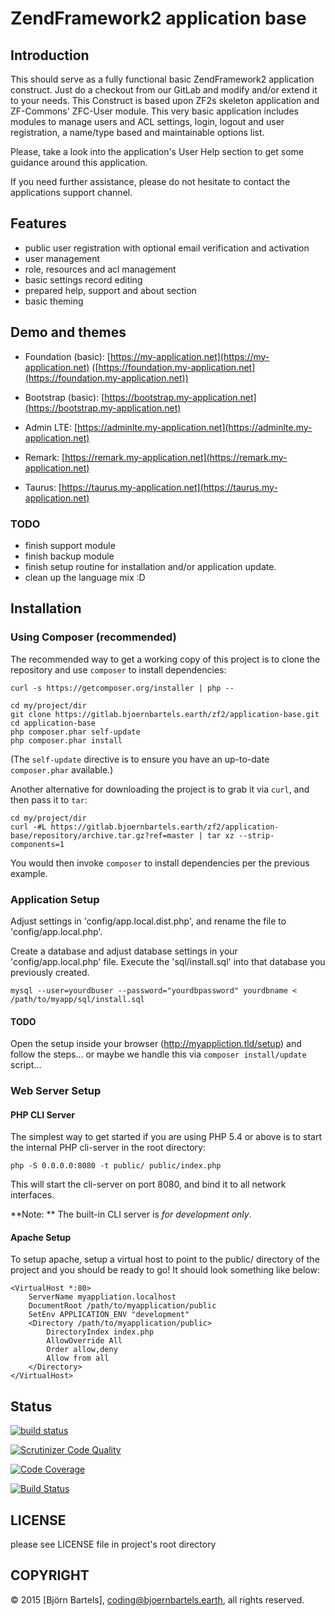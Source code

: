 # ZendFramework2 application base

## Introduction

This should serve as a fully functional basic ZendFramework2 application construct. 
Just do a checkout from our GitLab and modify and/or extend it to your needs.
This Construct is based upon ZF2s skeleton application and ZF-Commons' ZFC-User module.
This very basic application includes modules to manage users and ACL settings, login, logout and user registration, a name/type based and maintainable options list.

Please, take a look into the application's User Help section to get some guidance around this application.

If you need further assistance, please do not hesitate to contact the applications support channel.

## Features

* public user registration with optional email verification and activation
* user management
* role, resources and acl management
* basic settings record editing
* prepared help, support and about section
* basic theming


## Demo and themes

* Foundation (basic): [https://my-application.net](https://my-application.net) ([https://foundation.my-application.net](https://foundation.my-application.net)) 
* Bootstrap (basic): [https://bootstrap.my-application.net](https://bootstrap.my-application.net)


* Admin LTE: [https://adminlte.my-application.net](https://adminlte.my-application.net)
* Remark: [https://remark.my-application.net](https://remark.my-application.net)
* Taurus: [https://taurus.my-application.net](https://taurus.my-application.net)



### TODO

* finish support module
* finish backup module
* finish setup routine for installation and/or application update.
* clean up the language mix :D



## Installation

### Using Composer (recommended)

The recommended way to get a working copy of this project is to clone the repository
and use `composer` to install dependencies:

    curl -s https://getcomposer.org/installer | php --
    
    cd my/project/dir
    git clone https://gitlab.bjoernbartels.earth/zf2/application-base.git
    cd application-base
    php composer.phar self-update
    php composer.phar install

(The `self-update` directive is to ensure you have an up-to-date `composer.phar`
available.)

Another alternative for downloading the project is to grab it via `curl`, and
then pass it to `tar`:

    cd my/project/dir
    curl -#L https://gitlab.bjoernbartels.earth/zf2/application-base/repository/archive.tar.gz?ref=master | tar xz --strip-components=1

You would then invoke `composer` to install dependencies per the previous
example.


### Application Setup

Adjust settings in 'config/app.local.dist.php', and rename the file to 'config/app.local.php'.

Create a database and adjust database settings in your 'config/app.local.php' file.
Execute the 'sql/install.sql' into that database you previously created.

    mysql --user=yourdbuser --password="yourdbpassword" yourdbname < /path/to/myapp/sql/install.sql


#### TODO
Open the setup inside your browser (http://myappliction.tld/setup) and follow the steps... 
or
maybe we handle this via `composer install/update` script...


### Web Server Setup

#### PHP CLI Server

The simplest way to get started if you are using PHP 5.4 or above is to start the internal PHP cli-server in the root directory:

    php -S 0.0.0.0:8080 -t public/ public/index.php

This will start the cli-server on port 8080, and bind it to all network
interfaces.

**Note: ** The built-in CLI server is *for development only*.


#### Apache Setup

To setup apache, setup a virtual host to point to the public/ directory of the
project and you should be ready to go! It should look something like below:

    <VirtualHost *:80>
        ServerName myappliation.localhost
        DocumentRoot /path/to/myapplication/public
        SetEnv APPLICATION_ENV "development"
        <Directory /path/to/myapplication/public>
            DirectoryIndex index.php
            AllowOverride All
            Order allow,deny
            Allow from all
        </Directory>
    </VirtualHost>



## Status

[![build status](https://gitlab.com/my-application.bjoernbartels.earth/my-application/badges/master/build.svg)](https://gitlab.com/my-application.bjoernbartels.earth/my-application/commits/master)

[![Scrutinizer Code Quality](https://scrutinizer-ci.com/g/bb-drummer/my-application/badges/quality-score.png?b=master)](https://scrutinizer-ci.com/g/bb-drummer/my-application/?branch=master)

[![Code Coverage](https://scrutinizer-ci.com/g/bb-drummer/my-application/badges/coverage.png?b=master)](https://scrutinizer-ci.com/g/bb-drummer/my-application/?branch=master)

[![Build Status](https://scrutinizer-ci.com/g/bb-drummer/my-application/badges/build.png?b=master)](https://scrutinizer-ci.com/g/bb-drummer/my-application/build-status/master)



## LICENSE

please see LICENSE file in project's root directory



## COPYRIGHT

&copy; 2015 [Björn Bartels], coding@bjoernbartels.earth, all rights reserved.


